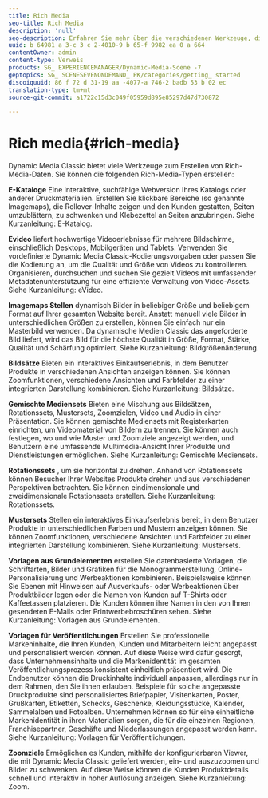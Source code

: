 ```yaml
---
title: Rich Media
seo-title: Rich Media
description: 'null'
seo-description: Erfahren Sie mehr über die verschiedenen Werkzeuge, die Sie in Dynamic Media Classic verwenden können, um Rich-Media-Daten zu erstellen.
uuid: b 64981 a 3-c 3 c 2-4010-9 b 65-f 9982 ea 0 a 664
contentOwner: admin
content-type: Verweis
products: SG_ EXPERIENCEMANAGER/Dynamic-Media-Scene -7
geptopics: SG_ SCENESEVENONDEMAND_ PK/categories/getting_ started
discoiquuid: 86 f 72 d 31-19 aa -4077-a 746-2 badb 53 b 02 ec
translation-type: tm+mt
source-git-commit: a1722c15d3c049f05959d895e85297d47d730872

---
```



# Rich media{#rich-media}

Dynamic Media Classic bietet viele Werkzeuge zum Erstellen von Rich-Media-Daten. Sie können die folgenden Rich-Media-Typen erstellen:

**E-Kataloge** Eine interaktive, suchfähige Webversion Ihres Katalogs oder anderer Druckmaterialien. Erstellen Sie klickbare Bereiche (so genannte Imagemaps), die Rollover-Inhalte zeigen und den Kunden gestatten, Seiten umzublättern, zu schwenken und Klebezettel an Seiten anzubringen. Siehe Kurzanleitung: E-Katalog.

**Evideo** liefert hochwertige Videoerlebnisse für mehrere Bildschirme, einschließlich Desktops, Mobilgeräten und Tablets. Verwenden Sie vordefinierte Dynamic Media Classic-Kodierungsvorgaben oder passen Sie die Kodierung an, um die Qualität und Größe von Videos zu kontrollieren. Organisieren, durchsuchen und suchen Sie gezielt Videos mit umfassender Metadatenunterstützung für eine effiziente Verwaltung von Video-Assets. Siehe Kurzanleitung: eVideo.

**Imagemaps Stellen** dynamisch Bilder in beliebiger Größe und beliebigem Format auf Ihrer gesamten Website bereit. Anstatt manuell viele Bilder in unterschiedlichen Größen zu erstellen, können Sie einfach nur ein Masterbild verwenden. Da dynamische Medien Classic das angeforderte Bild liefert, wird das Bild für die höchste Qualität in Größe, Format, Stärke, Qualität und Schärfung optimiert. Siehe Kurzanleitung: Bildgrößenänderung.

**Bildsätze** Bieten ein interaktives Einkaufserlebnis, in dem Benutzer Produkte in verschiedenen Ansichten anzeigen können. Sie können Zoomfunktionen, verschiedene Ansichten und Farbfelder zu einer integrierten Darstellung kombinieren. Siehe Kurzanleitung: Bildsätze.

**Gemischte Mediensets** Bieten eine Mischung aus Bildsätzen, Rotationssets, Mustersets, Zoomzielen, Video und Audio in einer Präsentation. Sie können gemischte Mediensets mit Registerkarten einrichten, um Videomaterial von Bildern zu trennen. Sie können auch festlegen, wo und wie Muster und Zoomziele angezeigt werden, und Benutzern eine umfassende Multimedia-Ansicht Ihrer Produkte und Dienstleistungen ermöglichen. Siehe Kurzanleitung: Gemischte Mediensets.

**Rotationssets** , um sie horizontal zu drehen. Anhand von Rotationssets können Besucher Ihrer Websites Produkte drehen und aus verschiedenen Perspektiven betrachten. Sie können eindimensionale und zweidimensionale Rotationssets erstellen. Siehe Kurzanleitung: Rotationssets.

**Mustersets** Stellen ein interaktives Einkaufserlebnis bereit, in dem Benutzer Produkte in unterschiedlichen Farben und Mustern anzeigen können. Sie können Zoomfunktionen, verschiedene Ansichten und Farbfelder zu einer integrierten Darstellung kombinieren. Siehe Kurzanleitung: Mustersets.

**Vorlagen aus Grundelementen** erstellen Sie datenbasierte Vorlagen, die Schriftarten, Bilder und Grafiken für die Monogrammerstellung, Online-Personalisierung und Werbeaktionen kombinieren. Beispielsweise können Sie Ebenen mit Hinweisen auf Ausverkaufs- oder Werbeaktionen über Produktbilder legen oder die Namen von Kunden auf T-Shirts oder Kaffeetassen platzieren. Die Kunden können ihre Namen in den von Ihnen gesendeten E-Mails oder Printwerbebroschüren sehen. Siehe Kurzanleitung: Vorlagen aus Grundelementen.

**Vorlagen für Veröffentlichungen** Erstellen Sie professionelle Markeninhalte, die Ihren Kunden, Kunden und Mitarbeitern leicht angepasst und personalisiert werden können. Auf diese Weise wird dafür gesorgt, dass Unternehmensinhalte und die Markenidentität im gesamten Veröffentlichungsprozess konsistent einheitlich präsentiert wird. Die Endbenutzer können die Druckinhalte individuell anpassen, allerdings nur in dem Rahmen, den Sie ihnen erlauben. Beispiele für solche angepasste Druckprodukte sind personalisiertes Briefpapier, Visitenkarten, Poster, Grußkarten, Etiketten, Schecks, Geschenke, Kleidungsstücke, Kalender, Sammelalben und Fotoalben. Unternehmen können so für eine einheitliche Markenidentität in ihren Materialien sorgen, die für die einzelnen Regionen, Franchisepartner, Geschäfte und Niederlassungen angepasst werden kann. Siehe Kurzanleitung: Vorlagen für Veröffentlichungen.

**Zoomziele** Ermöglichen es Kunden, mithilfe der konfigurierbaren Viewer, die mit Dynamic Media Classic geliefert werden, ein- und auszuzoomen und Bilder zu schwenken. Auf diese Weise können die Kunden Produktdetails schnell und interaktiv in hoher Auflösung anzeigen. Siehe Kurzanleitung: Zoom.
